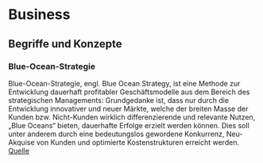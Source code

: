 # Business

## Begriffe und Konzepte

### Blue-Ocean-Strategie

Blue-Ocean-Strategie, engl. Blue Ocean Strategy, ist eine Methode zur Entwicklung dauerhaft profitabler Geschäftsmodelle aus dem Bereich des strategischen Managements: Grundgedanke ist, dass nur durch die Entwicklung innovativer und neuer Märkte, welche der breiten Masse der Kunden bzw. Nicht-Kunden wirklich differenzierende und relevante Nutzen, „Blue Oceans“ bieten, dauerhafte Erfolge erzielt werden können. Dies soll unter anderem durch eine bedeutungslos gewordene Konkurrenz, Neu-Akquise von Kunden und optimierte Kostenstrukturen erreicht werden. [Quelle](https://de.wikipedia.org/wiki/Blue-Ocean-Strategie)


